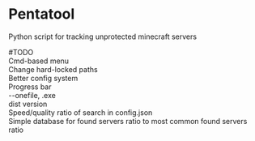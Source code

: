 
# Pentatool
Python script for tracking unprotected minecraft servers

#TODO  
 Cmd-based menu  
 Change hard-locked paths  
 Better config system  
 Progress bar  
 --onefile, .exe  
 dist version  
 Speed/quality ratio of search in config.json  
 Simple database for found servers ratio to most common found servers ratio  
